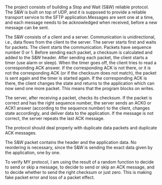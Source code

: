 
The project consists of building a Stop and Wait (S&W) reliable protocol. The S&W is built on top of UDP, and it is
supposed to provide a reliable transport service to the SFTP application.Messages are sent one at a time, and each
message needs to be acknowledged when received, before a new message can be sent.

The S&W consists of a client and a server. Communication is unidirectional, i.e., data flows from the client to the
server. The server starts first and waits for packets. The client starts the communication. Packets have sequence number
 0 or 1. Before sending each packet, a checksum is calculated and added to the S&W header. After sending each packet,
the client starts a timer (use alarm or sleep). When the timer goes off, the client tries to read a corresponding ACK
answer. If the corresponding ACK is not there, or it is not the corresponding ACK (or if the checksum does not match),
the packet is sent again and the timer is started again. If the corresponding ACK is there, the client changes the state
 and returns to the application which can now send one more packet. This means that the program blocks on writes.

The server, after receiving a packet, checks its checksum. If the packet is correct and has the right sequence number,
the server sends an ACK0 or ACK1 answer (according to the sequence number) to the client, changes state accordingly,
and deliver data to the application. If the message is not correct, the server repeats the last ACK message.

The protocol should deal properly with duplicate data packets and duplicate ACK messages.

The S&W packet contains the header and the application data. No reordering is necessary, since the S&W is sending the
exact data given by the application, one by one.

To verify MY protocol, I am using the result of a random function to decide to send or skip a message, to decide to
send or skip an ACK message, and to decide whether to send the right checksum or just zero. This is making fake packet
 error and loss of a packet effect.